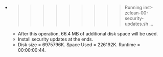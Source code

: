 * >>>>>>>>> Running inst-zclean-00-security-updates.sh ...
  * After this operation, 66.4 MB of additional disk space will be used.
  * Install security updates at the ends.
  * Disk size = 6975796K. Space Used = 226192K. Runtime = 00:00:00:44.
